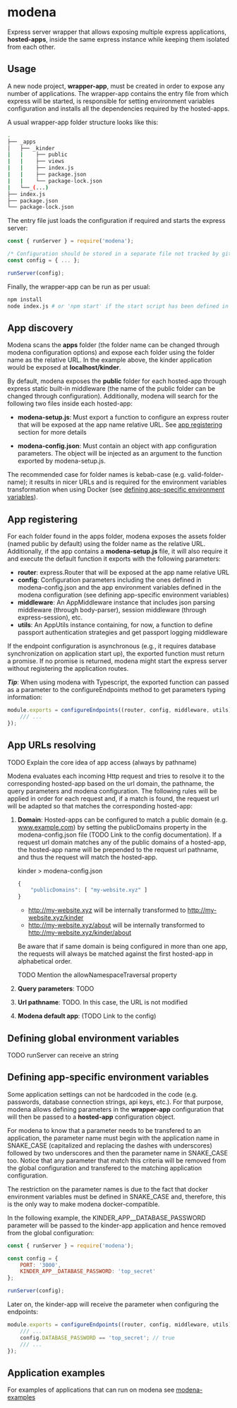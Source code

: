 # modena

Express server wrapper that allows exposing multiple express applications, **hosted-apps**, inside the same express instance while keeping them isolated from each other.

## Usage

A new node project, **wrapper-app**, must be created in order to expose any number of applications. The wrapper-app contains the entry file from which express will be started, is responsible for setting environment variables configuration and installs all the dependencies required by the hosted-apps.

A usual wrapper-app folder structure looks like this:

```bash
.  
├── _apps  
│   ├── _kinder  
|   |    ├── public  
|   |    ├── views  
|   |    ├── index.js
|   |    ├── package.json  
|   |    └── package-lock.json  
|   └──_(...)
├── index.js  
├── package.json  
└── package-lock.json  
```

The entry file just loads the configuration if required and starts the express server:

```javascript
const { runServer } = require('modena');

/* Configuration should be stored in a separate file not tracked by git */
const config = { ... };

runServer(config);
```

Finally, the wrapper-app can be run as per usual:

```bash
npm install
node index.js # or 'npm start' if the start script has been defined in the package.json
```

## App discovery

Modena scans the **apps** folder (the folder name can be changed through modena configuration options) and expose each folder using the folder name as the relative URL. In the example above, the kinder application would be exposed at **localhost/kinder**.

By default, modena exposes the **public** folder for each hosted-app through express static built-in middleware (the name of the public folder can be changed through configuration). Additionally, modena will search for the following two files inside each hosted-app:

- **modena-setup.js**: Must export a function to configure an express router that will be exposed at the app name relative URL. See [app registering](#app-registering) section for more details

- **modena-config.json**: Must contain an object with app configuration parameters. The object will be injected as an argument to the function exported by modena-setup.js.

The recommended case for folder names is kebab-case (e.g. valid-folder-name); it results in nicer URLs and is required for the environment variables transformation when using Docker (see [defining app-specific environment variables](#defining-app-specific-environment-variables)).

## App registering

For each folder found in the apps folder, modena exposes the assets folder (named public by default) using the folder name as the relative URL. Additionally, if the app contains a **modena-setup.js** file, it will also require it and execute the default function it exports with the following parameters:

- **router**: express.Router that will be exposed at the app name relative URL
- **config**: Configuration parameters including the ones defined in modena-config.json and the app environment variables defined in the modena configuration (see defining app-specific environment variables)
- **middleware**: An AppMiddleware instance that includes json parsing middleware (through body-parser), session middleware (through express-session), etc.
- **utils**: An AppUtils instance containing, for now, a function to define passport authentication strategies and get passport logging middleware

If the endpoint configuration is asynchronous (e.g., it requires database synchronization on application start up), the exported function must return a promise. If no promise is returned, modena might start the express server without registering the application routes.

_**Tip**_: When using modena with Typescript, the exported function can passed as a parameter to the configureEndpoints method to get parameters typing information:

```javascript
module.exports = configureEndpoints((router, config, middleware, utils) => {
    /// ...
});
```

## App URLs resolving

TODO Explain the core idea of app access (always by pathname)

Modena evaluates each incoming Http request and tries to resolve it to the corresponding hosted-app based on the url domain, the pathname, the query parameters and modena configuration. The following rules will be applied in order for each request and, if a match is found, the request url will be adapted so that matches the corresponding hosted-app:

1. **Domain**: Hosted-apps can be configured to match a public domain (e.g. www.example.com) by setting the publicDomains property in the modena-config.json file (TODO Link to the config documentation). If a request url domain matches any of the public domains of a hosted-app, the hosted-app name will be prepended to the request url pathname, and thus the request will match the hosted-app.

    kinder > modena-config.json
    ```javascript
    {
        "publicDomains": [ "my-website.xyz" ]
    }
    ```

    - http://my-website.xyz will be internally transformed to http://my-website.xyz/kinder
    - http://my-website.xyz/about will be internally transformed to http://my-website.xyz/kinder/about

    Be aware that if same domain is being configured in more than one app, the requests will always be matched against the first hosted-app in alphabetical order.

    TODO Mention the allowNamespaceTraversal property

2. **Query parameters**: TODO
3. **Url pathname**: TODO. In this case, the URL is not modified
4. **Modena default app**: (TODO Link to the config)

## Defining global environment variables

TODO runServer can receive an string

## Defining app-specific environment variables

Some application settings can not be hardcoded in the code (e.g. passwords, database connection strings, api keys, etc.). For that purpose, modena allows defining parameters in the **wrapper-app** configuration that will then be passed to a **hosted-app** configuration object.

For modena to know that a parameter needs to be transfered to an application, the parameter name must begin with the application name in SNAKE_CASE (capitalized and replacing the dashes with underscores) followed by two underscores and then the parameter name in SNAKE_CASE too. Notice that any parameter that match this criteria will be removed from the global configuration and transfered to the matching application configuration.

The restriction on the parameter names is due to the fact that docker environment variables must be defined in SNAKE_CASE and, therefore, this is the only way to make modena docker-compatible.

In the following example, the KINDER_APP__DATABASE_PASSWORD parameter will be passed to the kinder-app application and hence removed from the global configuration:

```javascript
const { runServer } = require('modena');

const config = {
    PORT: '3000',
    KINDER_APP__DATABASE_PASSWORD: 'top_secret'
};

runServer(config);
```

Later on, the kinder-app will receive the parameter when configuring the endpoints:

```javascript
module.exports = configureEndpoints((router, config, middleware, utils) => {
    /// ...
    config.DATABASE_PASSWORD == 'top_secret'; // true
    /// ...
});
```

## Application examples

For examples of applications that can run on modena see [modena-examples](https://github.com/L3bowski/modena-examples)